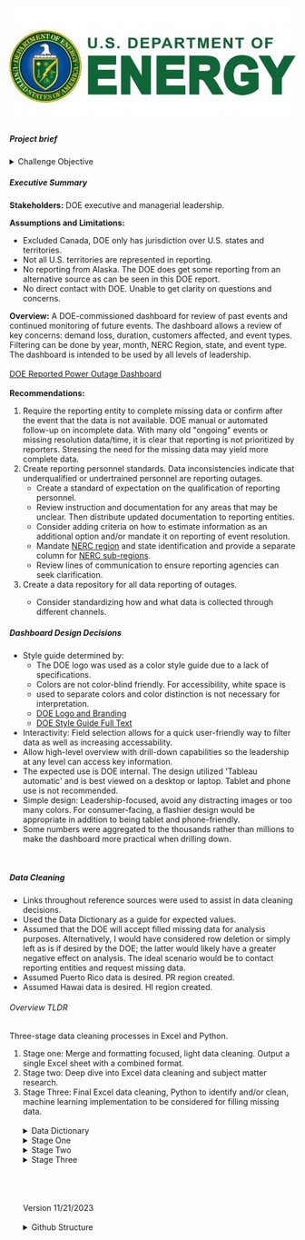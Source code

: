 <h1 align="center">
    <a href="https://www.energy.gov/">
    <img src="./docs/images/DOE_Color_Seal_Green_top_buffer.jpg">
    </a>
</h1>

<h5>Project brief</h5>
<details>
<summary>
Challenge Objective
</summary><br>
For the <a href="https://mavenanalytics.io/challenges/maven-power-outage-challenge/28">Maven Power Outage Challenge</a>, you'll be playing the role of a Senior Analytics Consultant hired by the U.S. Department of Energy (DOE). Here's your project brief:
<br>
Electricity outages are a growing concern as we enter an age of unprecedented energy demand and climate disasters. We have event-level power outage data going back to 2002 but have struggled to make sense of it due to severe issues with the data quality and integrity. This is where you come in.

We need you to consolidate and clean up the raw data, and create a dashboard or report to help us understand patterns and trends around outages, quantify their impact on our communities, and identify possible weak points in the grid.

Last but not least, please explicitly call out any caveats or assumptions you make regarding data quality issues or missing values.
</details>


<h5>Executive Summary</h5>

<b>Stakeholders:</b> DOE executive and managerial leadership.

<b>Assumptions and Limitations:</b>
<ul>
<li>Excluded Canada, DOE only has jurisdiction over U.S. states and territories. 
<li>Not all U.S. territories are represented in reporting.
<li>No reporting from Alaska. The DOE does get some reporting from an alternative source as can be seen in this DOE report.
<li>No direct contact with DOE. Unable to get clarity on questions and concerns.
</ul>
<b>Overview:</b> A DOE-commissioned dashboard for review of past events and continued monitoring of future events. The dashboard allows a review of key concerns: demand loss, duration, customers affected, and event types. Filtering can be done by year, month, NERC Region, state, and event type. The dashboard is intended to be used by all levels of leadership.
<br>
<br>
<a href="https://public.tableau.com/app/profile/gregory.morris4179/viz/MavenPowerOutageChallenge/DOEDashboard">DOE Reported Power Outage Dashboard</a>
<br>
<br>
<b>Recommendations:</b>
<ol>
<li>Require the reporting entity to complete missing data or confirm after the event that the data is not available. DOE manual or automated follow-up on incomplete data. With many old "ongoing" events or missing resolution data/time, it is clear that reporting is not prioritized by reporters. Stressing the need for the missing data may yield more complete data. 
<li>Create reporting personnel standards. Data inconsistencies indicate that underqualified or undertrained personnel are reporting outages. 
    <ul>
        <li>Create a standard of expectation on the qualification of reporting personnel.
        <li>Review instruction and documentation for any areas that may be unclear. Then distribute updated documentation to reporting entities. 
        <li>Consider adding criteria on how to estimate information as an additional option and/or mandate it on reporting of event resolution.
        <li>Mandate <a href="https://www.nerc.com/AboutNERC/keyplayers/Pages/default.aspx">NERC region</a> and state identification and provide a separate column for <a href="https://www.eia.gov/electricity/data/eia411/#tabs_NERC-1">NERC sub-regions</a>.
        <li>Review lines of communication to ensure reporting agencies can seek clarification.
    </ul>
<li>Create a data repository for all data reporting of outages.</li>
    <ul>
        <li>Consider standardizing how and what data is collected through different channels.</li>
    </ul>
</ol>

<h5>Dashboard Design Decisions</h5>

<ul>
    <li>Style guide determined by:
    <ul>
        <li>The DOE logo was used as a color style guide due to a lack of specifications.
        <li>Colors are not color-blind friendly. For accessibility, white space is <li>used to separate colors and color distinction is not necessary for interpretation.
        <li><a href="https://www.energy.gov/department-energy-logo-and-branding-guidelines"> DOE Logo and Branding</a>
        <li><a href="https://www.energy.gov/eere/communicationstandards/style-guide-full-text#abbreviations">DOE Style Guide Full Text</a>
    </ul>
    <li>Interactivity: Field selection allows for a quick user-friendly way to filter data as well as increasing accessability.
    <li>Allow high-level overview with drill-down capabilities so the leadership at any level can access key information. 
    <li>The expected use is DOE internal. The design utilized 'Tableau automatic' and is best viewed on a desktop or laptop. Tablet and phone use is not recommended.
    <li>Simple design: Leadership-focused, avoid any distracting images or too many colors. For consumer-facing, a flashier design would be appropriate in addition to being tablet and phone-friendly.
    <li>Some numbers were aggregated to the thousands rather than millions to make the dashboard more practical when drilling down. 
</ul>
<br>
<h5>Data Cleaning</h5>
<ul>
    <li>Links throughout reference sources were used to assist in data cleaning decisions.</li>
    <li>Used the Data Dictionary as a guide for expected values.</li>
    <li>Assumed that the DOE will accept filled missing data for analysis purposes. Alternatively, I would have considered row deletion or simply left as is if desired by the DOE; the latter would likely have a greater negative effect on analysis. The ideal scenario would be to contact reporting entities and request missing data.</li>
    <li>Assumed Puerto Rico data is desired. PR region created.</li>
    <li>Assumed Hawai data is desired. HI region created.</li>
</ul>

<h6>Overview TLDR</h6>
Three-stage data cleaning processes in Excel and Python. 
<ol type="1">
<li>Stage one: Merge and formatting focused, light data cleaning. Output a single Excel sheet with a combined format.</li>
<li>Stage two: Deep dive into Excel data cleaning and subject matter research.</li>
<li>Stage Three: Final Excel data cleaning, Python to identify and/or clean, machine learning implementation to be considered for filling missing data. </li>
<br>
<details>

<summary>
Data Dictionary
</summary><br>

**Field	Description:**

*  **Date & Time Event Began:**	The month day year and time (in 24-hour format) when the incident began.
*  **Date & Time of Restoration:** The month day year and time (in 24-hour format) when the event no longer met one of the 24 criteria for an emergency alert.
*  **Area Affected:** The name of the State(s) and political subdivision(s) (i.e. city town county etc.) affected by the incident. This represents the largest area affected by the incident and it's not a requirement to list all the cities and towns in a region or State.
*  **NERC Region:** The North American Electric Reliability Corporation (NERC) region responsible for the restoration
*  **Alert Criteria:**	Emergency criteria met that caused the form to be filled
*  **Event Type:** Cause of the incident
*  **Demand Loss (megawatts):** The amount of the peak demand involved over the entire incident. If the amount is unknown and you are unable to make an estimate then leave this blank.
*  **Number of Customers Affected:**	The total number of customers affected during the entire incident or disturbance which could be more than the peak number in the case of rolling blackouts. If this number cannot be estimated when the form is initially submitted check the unknown box.

**Additional Note:**

* The year range is from 2002 to 2023.
* Users are instructed to leave blank when unable to estimate outages MW or population. For analysis purposes, these numbers will be estimated. 
</details>

<details>
<summary>
Stage One
</summary><br>

**Excel**
* Used the Data Dictionary as a guide for expected values.
* Formatted data tables:
    * Format to use 2022's column names as this format best fits the majority of the data.
    * For Alert criteria before 2015, listed as 'unknown'.
    * Split combined date time columns for years before 2011.
    * Formatted the correct type for date, time, and integer columns.
* Dates transposed (showing as finishing before the start date), corrected the date and month then moved to the correct sheet when appropriate.
* Removed 'ongoing' from the date column.
* Remove gridlines and white background color.
* Sheet 2023: Removed Temp column; no data.
* Sheet 2016: Only had data up to October 31st.
* Sheet 2011: the years 2077 (well into the future) and 2001 (before data collection) were corrected to 2011 to match the start date.
* Sheet 2004: Removed record with no start and end dates. Unable to confirm actuals.
* Sheet 2002 and 2003: Merge and center data cells by date across all columns where appropriate.
</details>

<details>
<summary>
Stage Two
</summary><br>

**Excel**
* Combined into a single sheet. Shape (3913,11).
* Merge any identified duplicates.
* Alert Criteria: Fill blank with 'Unknown'.
* Format data to Calibri 10 middle center.
* Format date formula: `=DATE(YEAR(C2),MONTH(C2),DAY(C2))`
* Format time to resolve a.m./p.m. issue: `=SUBSTITUTE(SUBSTITUTE(TEXT(C2, "hh:mm AM/PM"), "a.m.", "AM"), "p.m.", "PM")`
* Convert to time data type: `=TIME(HOUR(D2),MINUTE(D2),SECOND(D2))`
* Merge date time: `=DATE(YEAR(B2), MONTH(B2), DAY(B2)) + TIME(HOUR(C2), MINUTE(C2), SECOND(C2))`
* Convert restoration time based on hours: `=B2 + TIME(7, 0, 0)`
    * Dates are adjusted for times that rollover.
* Date Event Began: 
    * Format to date type, correct transposed dates i.e. ends before it starts.
    * Combined date and time as "Date Event Began".
* Time Event Began: Removed extra spaces and words, transitioned to time ##:## AM/PM format, Changed 5:70 to 5:00, N/A and blank changed to 1600 as this is the most common time per [Red Cross.](https://perryco.org/wp-content/uploads/2020/07/poweroutage.pdf)
* Date of Restoration: 
    * Ongoing and blank dates are filled with the start dates as that is the only day we can confirm the outage occurred. 
    * Formatted to date type.
* Time of Restoration: 
    * Removed extra spaces and words.
    * Transitioned to time ##:## AM/PM format, N/A and blank end times determined by average time per year based on reporting from [US Energy Information Administration.](https://www.eia.gov/todayinenergy/detail.php?id=54639#:~:text=When%20major%20events%E2%80%94including%20snowstorms,year%20from%202013%20to%202021.) 
    * No reliable date before 2008, used an average time of 3.5 hours for 2009 and all earlier years. [Eaton Blackout Tracker](https://www.eaton.com/content/dam/eaton/products/backup-power-ups-surge-it-power-distribution/backup-power-ups/blackout-tracker-/eaton-blackout-tracker-annual-report-2009.pdf) began in early 2008 but only the 2009 report is available. 
    * No reliable date after 2021, used an average time of 7 hours in 2021 for all later years.
    * Combined date and time as "Time of Restoration".
* Area Affected: Puerto Rico: to Puerto Rico, blank to Unkown
* NERC Region: Puerto Rico areas changed to PR [they do not fall into a specific region](https://19january2017snapshot.epa.gov/energy/north-american-reliability-corporation-nerc-region-representational-map_.html). Filled blanks by looking at similar Area Affected.
<br>
* Event Type: 
**Note 1:** Format so that similar items are grouped for analysis. Many nuanced details fail to provide additional insight and hinder analysis often due to the low number of records. Grouping related instances will allow better general analysis and is more appropriate for a dashboard.
**Note 2:** Public appeals are a request for public energy conservation and not a cause. It is done when the power grid is unable to supply the power needed; Generation Inadequacy.
    * Format as Text.
    1. Cyber Event: All cyber attacks/events and telecommunication attacks. Excludes computer hardware.
    1. Equipment Failure: All variants of equipment/line/generator/switch/hardware/cable/substation/exciter/breaker faulted/failure/malfunction/tripped/error/loss/shutdown, complete system failure, Operational Failure of Electrical System. Unless the cause is listed i.e. fire, severe weather, etc., we only know the equipment failed.
    1. Fire/Wildfire: All variations of fire listed, all variants of wildfire and Brushfire (a type of wildfire); supersede equipment failure.
    1. Generation Inadequacy Load/Fuel/Supply: Generation inadequacy, inadequate electric resources to serve load, pubic appeals, high loads, all to Fuel Supply Deficiency, loss of power from wholesaler, CAISO Initiated Interruption: All [CAISO (California Independent System Operator)](https://www.caiso.com/Documents/Rotating-Power-Outages-Fact-Sheet.pdf) variants converted. Unless the cause is listed i.e. fire, severe weather
    1. Natural Disasters - Earthquake/Hurricane/Tornado/Tropical: All variants of hurricanes, tornados, and tropical depressions.
        * Natural disasters could encompass more than listed here depending on the source definition. A decision was made to group other weather events separately as it is likely unique decisions can be made for them.
    1. Other: Rare and unique events. Low-flying helicopter, Voltage Reduction (System Test), Made Public Appeal - System Drill, and other.
    1. Physical Attack/Vandalism: all variants of physical attack, vandalism, and suspicious activity.
    1. Severe Weather - Heat Wave: Heat storm, heat wave, high temperatures.
    1. Severe Weather - Lightning/Thunderstorm: Lightning storms, lightning strikes, lightning, thunderstorms and [Hail](https://www.nssl.noaa.gov/education/svrwx101/hail/).
    1. Severe Weather - Rain/Wind/Flooding: All variants of rain, flooding, with or without Wind.
    1. Severe Weather - Wind: Nor'easter, high winds, Severe Storm with High Wind Gusts, dust storm.
    1. Severe Weather - Winter/Snow/Ice: All variants of winter, snow, ice, cold weather, freezing rain and winter storm events. NOAA's National Severe Storms Laboratory [groups these as winter storms.](https://www.nssl.noaa.gov/education/svrwx101/winter/types/), Public Appeal due to Severe Weather - Cold.
    1. Severe Weather - Unspecified/Other: May or may not include high winds, severe weather, severe/major storms, weather, fog.
    1. System Operations: [System operations](https://www.pjm.com/markets-and-operations/ops-analysis), operational failure of electrical system.
    1. Unkown/Unspecified: Unknown *, - Unknown, Distribution Interruption - Unknown Cause, [Load shedding](https://www.techtarget.com/searchdatacenter/definition/load-shedding), shed firm load, public appeal (no cause listed), load reduction, interruption of firm power, Electrical System Separation/[Islanding](https://en.wikipedia.org/wiki/Islanding). Unless the cause is listed i.e. fire, severe weather, etc.

<br>

* NERC Region
    * Electricity Information Sharing and Analysis Center (E-ISAC) converted to the appropriate NERC region based on the criteria listed below:
        * [NERC Atlas for NERC identification](https://atlas.eia.gov/maps/nerc-regions) with Google Maps to identify locations not in the atlas.
        * NERC based on the Area Affected Column. 
        * Convert delimiters to ",".
        * Corrected spellings.
        * Purto Rico: PR
        * Hawaii: HI
        * Indeterminate NERC membership: List nearest NERC.
<br>

* Demand Loss(MW): 
    * The expected value is a number or leave blank if unknown. All strings were removed.
    * Deleted: 'NA', 'unknown', '-', descriptive text.
    * For ranges, only accept the highest estimate.
    * Approx, greater/Less than converted to just the number given.
    * customers affected moved to the correct column, deleted peak and kept actual (and removed strings). 
    * Removed dates and times.
    * Error: Number stored as text, converted to a number.
    * Formated number with one decimal place to maintain the accuracy of estimates given.
    

<br>

* Number of Customers: 
    * The expected value is a number or left blank if unknown. 
    * Deleted descriptive text.
    * Error: Number stored as text, converted to a number.
    * Deleted: 'NA' and 'unknown' strings, date, '-'.
    * Approx, greater/Less than converted to just the number given.
    * Converted utilities and industrial to just the number given.
    * Formatted to a whole number.
    
</details>

<details>
<summary>
Stage Three
</summary> <br />
<b>Python</b>

* Identify negative datetimes
     * For datetime64 correction: in the case of 00:00 to early morning, (0400) it is considered a wrong day issue as it is common for Americans to transition to the AM as if it is the same day in common talk. This is further supported by the times often starting in the late evening or near midnight. 
    * In all other cases, the dates will be treated as if they are transposed and swapped accordingly. 
* Fill in blanks based on Event Type and NERC Region averages.
    * Fill remaining after by just Event Type.
* Identify US states and Canadian provinces.
* Identify duplicate dates, and export the list to Excel for manual comparison to confirm if a merge is necessary.
* Values are assumed to be Missing Completely at Random (MCAR).
* Demand loss MW
    * Filled blanks where specified in Alert Criteria, accepting the highest if a range is given.
        * In the case of "Uncontrolled loss of (various numbers provided) Megawatts or more...", blanks filled in as 100.
* Customers
    * Fill in blanks where specified in Alert Criteria, accepting the highest if a range is given.
        * In the case of "Loss of electric service to more than 50,000 customers...", blanks filled in as 50000.
    * In some instances, the number reported may be less than suggested in the Alert Criteria. No correction was made. 
* Column names to all upper case.
* Save as 'DOE_final.xlxs'.

<b>Excel</b>
* Validate and complete state and province identification. 
* Correct NERC Region based on state identification.
* Manually correct states post Python processing.
* Google city, area, and county locations. 
* Unknown locations left blank, 18 total.
* Carolina = ['North Carolina','South Carolina']
* [Midcontinent Independent Operator (MISO)](https://ca.practicallaw.thomsonreuters.com/w-016-8616?transitionType=Default&contextData=(sc.Default)&firstPage=true#:~:text=One%20of%20seven%20regional%20transmission,%2C%20Indiana%2C%20Iowa%2C%20Kentucky%2C).
* [Delmarva Power service territory](https://www.delmarva.com/AboutUs/Pages/CompanyInformation.aspx#:~:text=Delmarva%20Power%2C%20a%20public%20utility,gas%20customers%20in%20northern%20Delaware.)
* [Southwestern Region of Service Territory](https://www.swepco.com/company/about/#:~:text=SWEPCO%20Fact%20Sheet-,Service%20Territory,Panhandle%20area%20of%20North%20Texas.)
* [Mid-Altantic Region of PJM](https://www.pjm.com/about-pjm/who-we-are.aspx#:~:text=PJM%20Interconnection%20is%20a%20regional,and%20the%20District%20of%20Columbia.)
* [Duke Energy](https://www.duke-energy.com/partner-with-us/economic-development/the-carolinas)
* [Dominion Energy](https://en.wikipedia.org/wiki/Dominion_Energy#:~:text=Dominion%20Energy%2C%20Inc.%2C%20commonly,Ohio%2C%20Pennsylvania%2C%20North%20Carolina%2C)
* [ComEd](https://www.exeloncorp.com/companies/comed#:~:text=ComEd's%20service%20territory%20comprises%20the,south%20(roughly%20Interstate%2080).)
* [BGE](https://www.bge.com/AboutUs/Pages/CompanyInformation.aspx)
* [A.D. Edmonston Pumping Plant](https://www.watereducation.org/aquapedia/ad-edmonston-pumping-plant)
* [CSWS-AEP West](https://www.aep.com/about/businesses/opcos#:~:text=Maintaining%20the%20nation's%20largest%20electricity,Texas%2C%20Virginia%20and%20West%20Virginia.)
* [Southern Company](https://www.southerncompany.com/about/our-business/energyisessential.html#:~:text=Our%20family%20of%20companies%20is,in%20Georgia%2C%20Alabama%20and%20Mississippi.)
* [Entergy System](https://www.entergy.com/about/)
* [TVA Service Territory](https://www.enelx.com/n-a/en/resources/brochures/tennessee-valley-authority-demand-response)
    * [Government archives](https://www.archives.gov/milestone-documents/tennessee-valley-authority-act#:~:text=As%20a%20federal%20public%20power,%2C%20North%20Carolina%2C%20and%20Georgia.)
* [Balancing Area](https://www.eia.gov/electricity/gridmonitor/about)
    * [Southeastern Power Administration (SEPA)](https://www.federalregister.gov/agencies/southeastern-power-administration#:~:text=The%20Southeastern%20Power%20Administration%20is,Mississippi%2C%20Tennessee%2C%20and%20Kentucky.)
* Duplicates are identified by area affected and time, then merged. 
    * Different areas affected in the same state, the same event type, the same cause, and the same start and end times will be combined.
    * If the same reporting area, the highest number is kept. If one has additional reporting then numbers are combined. 
    * Duplicate special cases: 
        * These are things like slight variance in times but the same specific reporting area such as California: Butte County.
        * 2007-9-18 5:15 and 9-18 5:14 events.
        * 2010-6-17 0930, all 3 keep the latest resolution reporting.
        * 2007-10-22 14:01:00 and 2007-10-22 14:05:00 merge, keep highest reporting.
        * 2018-08-07 01:22:00: latest time and highest reporting kept.2020-01-09 23:07:00 one-minute variance time of restoration.
        * 2021-02-15 01:54:00 and 2021-02-15 02:51:00 combined Texas: Travis County.
        * 2021-02-15 18:00:00 kept latest time.
        * 2021-02-16 06:48:00 state reported as separate and combined with another state, highest customer number kept.
        * 2022-01-01 12:36:00 highest time of restoration kept.
        * 2022-02-03 12:56:00 highest time of restoration kept.
* Deleted rows that have ALL of the following as unknown: area affected, event type, power, and customer.
* Clean up extra spaces and quotation marks.
    * Create a standard list: `=SUBSTITUTE(SUBSTITUTE(MID(A2, 2, LEN(A2)-2), ", ", ","), ",", ", ")`
    * Remove spaces: `=SUBSTITUTE(SUBSTITUTE(A1, ", ", ","), " ,", ",")`
    * Remove quotation marks: `=SUBSTITUTE(A1, "'", "")`


</details>
<BR>
<BR>
<BR>
<BR>
Version 11/21/2023
<BR>
<BR>
<details>
<summary>
Github Structure
</summary> <br />
<b>Python</b>

├── LICENSE
├── README.md          <- The top-level README for developers using this project.
├── data
│   ├── processed      <- The final, canonical data sets for modeling.
│   └── raw            <- The original, immutable data dump.
│
├── docs               <- A default Sphinx project; see sphinx-doc.org for details
│
├── models             <- Trained and serialized models, model predictions, or model summaries.
│
├── notebooks          <- Jupyter notebooks.
│
├── references         <- Data dictionaries, manuals, and all other explanatory materials.
│
├── reports            <- Generated analysis as HTML, PDF, LaTeX, etc.
│   └── figures        <- Generated graphics and figures to be used in reporting
│
├── requirements.txt   <- The requirements file for reproducing the analysis environment,
│                         generated with `pip freeze > requirements.txt`
│
├── setup.py           <- makes project pip installable (pip install -e .) so src can be imported
├── src                <- Source code for use in this project.
│   ├── __init__.py    <- Makes src a Python module
│   │
│   ├── data           <- Scripts to download or generate data
│   │   └── make_dataset.py
│   │
│   ├── features       <- Scripts to turn raw data into features for modeling
│   │   └── build_features.py
│   │
│   ├── models         <- Scripts to train models and then use trained models to make
│   │   │                 predictions
│   │   ├── predict_model.py
│   │   └── train_model.py
│   │
│   └── visualization  <- Scripts to create exploratory and results-oriented visualizations
</details>

